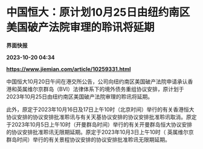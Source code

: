 # 中国恒大：原计划10月25日由纽约南区美国破产法院审理的聆讯将延期
**界面快报**

**2023-10-20 04:34**

**https://www.jiemian.com/article/10259331.html**

中国恒大10月20日午间在港交所公告，公司向纽约南区美国破产法院申请承认香港和英属维尔京群岛（BVI）法律体系下的境外债务重组协议安排，原计划于2023年10月25日由纽约南区美国破产法院审理的聆讯将延期。

此外，原定于2023年10月16日及17日上午10时（北京时间）举行的有关香港恒大协议安排的协议安排批准聆讯与有关天基协议安排的协议安排批准聆讯取消。原定于2023年10月5日上午10时（开曼群岛时间）举行的有关开曼群岛恒大协议安排的协议安排批准聆讯无限期延期。原定于2023年10月3日上午10时（ 英属维尔京群岛时间）举行的有关景程协议安排的协议安排批准聆讯无限期延期。